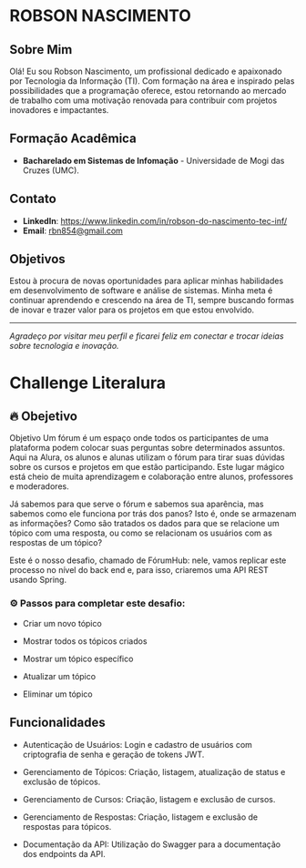 # ROBSON NASCIMENTO

## Sobre Mim
Olá! Eu sou Robson Nascimento, um profissional dedicado e apaixonado por Tecnologia da Informação (TI). Com formação na área e inspirado pelas possibilidades que a programação oferece, estou retornando ao mercado de trabalho com uma motivação renovada para contribuir com projetos inovadores e impactantes.

## Formação Acadêmica
- **Bacharelado em Sistemas de Infomação** - Universidade de Mogi das Cruzes (UMC).

## Contato
- **LinkedIn**: https://www.linkedin.com/in/robson-do-nascimento-tec-inf/
- **Email**: rbn854@gmail.com

## Objetivos
Estou à procura de novas oportunidades para aplicar minhas habilidades em desenvolvimento de software e análise de sistemas. Minha meta é continuar aprendendo e crescendo na área de TI, sempre buscando formas de inovar e trazer valor para os projetos em que estou envolvido.

---

_Agradeço por visitar meu perfil e ficarei feliz em conectar e trocar ideias sobre tecnologia e inovação._



# Challenge Literalura

## 🔥 Obejetivo

Objetivo
Um fórum é um espaço onde todos os participantes de uma plataforma podem colocar suas perguntas sobre determinados assuntos. Aqui na Alura, os alunos e alunas utilizam o fórum para tirar suas dúvidas sobre os cursos e projetos em que estão participando. Este lugar mágico está cheio de muita aprendizagem e colaboração entre alunos, professores e moderadores.

Já sabemos para que serve o fórum e sabemos sua aparência, mas sabemos como ele funciona por trás dos panos? Isto é, onde se armazenam as informações? Como são tratados os dados para que se relacione um tópico com uma resposta, ou como se relacionam os usuários com as respostas de um tópico?

Este é o nosso desafio, chamado de FórumHub: nele, vamos replicar este processo no nível do back end e, para isso, criaremos uma API REST usando Spring.

### ⚙️ Passos para completar este desafio:

* Criar um novo tópico

* Mostrar todos os tópicos criados

* Mostrar um tópico específico

* Atualizar um tópico

* Eliminar um tópico

## Funcionalidades

* Autenticação de Usuários: Login e cadastro de usuários com criptografia de senha e geração de tokens JWT.

* Gerenciamento de Tópicos: Criação, listagem, atualização de status e exclusão de tópicos.

* Gerenciamento de Cursos: Criação, listagem e exclusão de cursos.

* Gerenciamento de Respostas: Criação, listagem e exclusão de respostas para tópicos.

* Documentação da API: Utilização do Swagger para a documentação dos endpoints da API.
